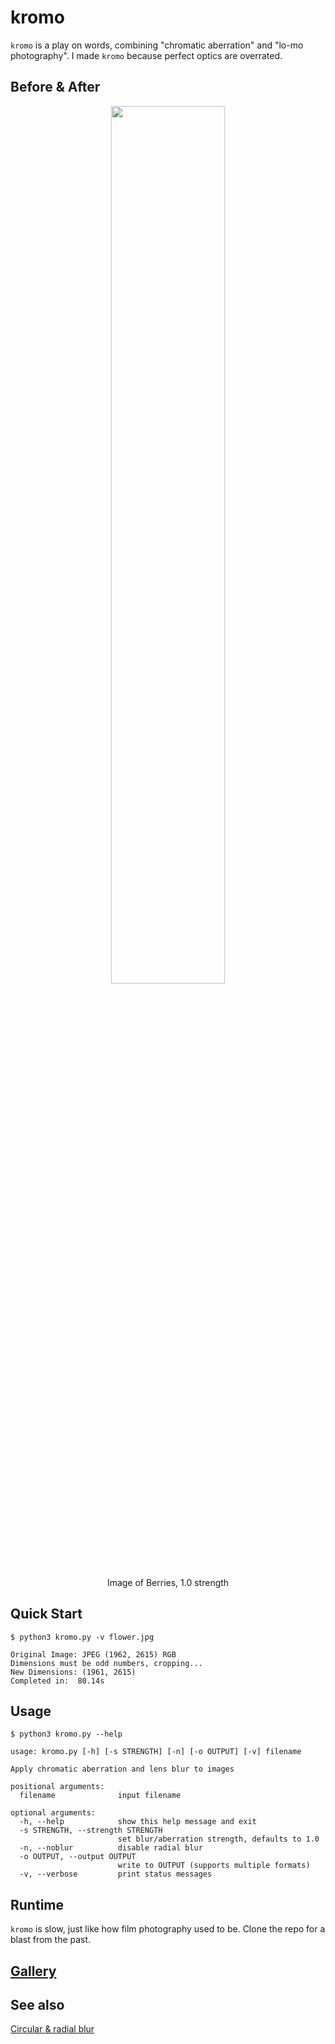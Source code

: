 # kromo
`kromo` is a play on words, combining "chromatic aberration" and "lo-mo photography". I made `kromo` because perfect optics are overrated.
## Before & After
<p align="center">
  <img src=https://github.com/yoonsikp/chromate/blob/master/beforeafter.gif?raw=true width=60%>
 </p>
 <p align="center">
  Image of Berries, 1.0 strength
</p>

## Quick Start
```
$ python3 kromo.py -v flower.jpg 

Original Image: JPEG (1962, 2615) RGB
Dimensions must be odd numbers, cropping...
New Dimensions: (1961, 2615)
Completed in:  80.14s

```

## Usage
```
$ python3 kromo.py --help

usage: kromo.py [-h] [-s STRENGTH] [-n] [-o OUTPUT] [-v] filename

Apply chromatic aberration and lens blur to images

positional arguments:
  filename              input filename

optional arguments:
  -h, --help            show this help message and exit
  -s STRENGTH, --strength STRENGTH
                        set blur/aberration strength, defaults to 1.0
  -n, --noblur          disable radial blur
  -o OUTPUT, --output OUTPUT
                        write to OUTPUT (supports multiple formats)
  -v, --verbose         print status messages
```

## Runtime
`kromo` is slow, just like how film photography used to be. Clone the repo for a blast from the past.

## [Gallery](https://github.com/yoonsikp/kromo/blob/master/gallery.md)

## See also
[Circular & radial blur](http://chemaguerra.com/circular-radial-blur/)
